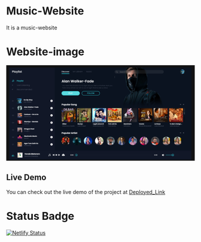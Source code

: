 # Music-Website
It is a music-website

# Website-image
![Music-Website](music-website.png)

## Live Demo
You can check out the live demo of the project at
[Deployed_Link](https://lucky-brioche-8c3c8e.netlify.app/)

# Status Badge
[![Netlify Status](https://api.netlify.com/api/v1/badges/3c1bd05b-06fe-4055-9154-92415e6111e4/deploy-status)](https://app.netlify.com/sites/lucky-brioche-8c3c8e/deploys)
